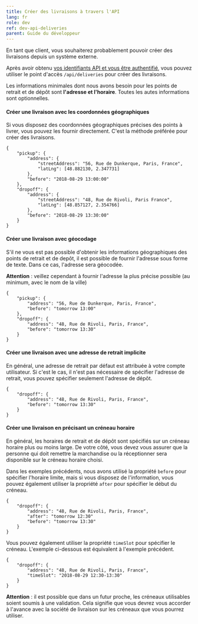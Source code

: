 ```yaml
---
title: Créer des livraisons à travers l'API
lang: fr
role: dev
ref: dev-api-deliveries
parent: Guide du développeur
---
```


En tant que client, vous souhaiterez probablement pouvoir créer des livraisons depuis un système externe.

Après avoir obtenu [vos identifiants API et vous être authentifié](/fr/developpeur/api.html), vous pouvez utiliser le point d'accès `/api/deliveries` pour créer des livraisons.

Les informations minimales dont nous avons besoin pour les points de retrait et de dépôt sont **l'adresse et l'horaire**.
Toutes les autes informations sont optionnelles.

#### Créer une livraison avec les coordonnées géographiques

Si vous disposez des coordonnées géographiques précises des points à livrer, vous pouvez les fournir directement.
C'est la méthode préférée pour créer des livraisons.

```
{
    "pickup": {
        "address": {
            "streetAddress": "56, Rue de Dunkerque, Paris, France",
            "latLng": [48.882130, 2.347731]
        },
        "before": "2018-08-29 13:00:00"
    },
    "dropoff": {
        "address": {
            "streetAddress": "48, Rue de Rivoli, Paris France",
            "latLng": [48.857127, 2.354766]
        },
        "before": "2018-08-29 13:30:00"
    }
}
```

#### Créer une livraison avec géocodage

S'il ne vous est pas possible d'obtenir les informations géographiques des points de retrait et de depôt, il est possible de fournir l'adresse sous forme de texte. Dans ce cas, l'adresse sera géocodée.

**Attention** : veillez cependant à fournir l'adresse la plus précise possible (au minimum, avec le nom de la ville)

```
{
    "pickup": {
        "address": "56, Rue de Dunkerque, Paris, France",
        "before": "tomorrow 13:00"
    },
    "dropoff": {
        "address": "48, Rue de Rivoli, Paris, France",
        "before": "tomorrow 13:30"
    }
}
```

#### Créer une livraison avec une adresse de retrait implicite

En général, une adresse de retrait par défaut est attribuée à votre compte utilisateur.
Si c'est le cas, il n'est pas nécessaire de spécifier l'adresse de retrait, vous pouvez spécifier seulement l'adresse de dépôt.


```
{
    "dropoff": {
        "address": "48, Rue de Rivoli, Paris, France",
        "before": "tomorrow 13:30"
    }
}
```

#### Créer une livraison en précisant un créneau horaire

En général, les horaires de retrait et de dépôt sont spécifiés sur un créneau horaire plus ou moins large.
De votre côté, vous devez vous assurer que la personne qui doit remettre la marchandise ou la réceptionner sera disponible sur le créneau horaire choisi.

Dans les exemples précédents, nous avons utilisé la propriété `before` pour spécifier l'horaire limite, mais si vous disposez de l'information, vous pouvez également utiliser la propriété `after` pour spécifier le début du créneau.

```
{
    "dropoff": {
        "address": "48, Rue de Rivoli, Paris, France",
        "after": "tomorrow 12:30"
        "before": "tomorrow 13:30"
    }
}
```

Vous pouvez également utiliser la propriété `timeSlot` pour spécifier le créneau.
L'exemple ci-dessous est équivalent à l'exemple précédent.

```
{
    "dropoff": {
        "address": "48, Rue de Rivoli, Paris, France",
        "timeSlot": "2018-08-29 12:30-13:30"
    }
}
```

**Attention** : il est possible que dans un futur proche, les créneaux utilisables soient soumis à une validation.
Cela signifie que vous devrez vous accorder à l'avance avec la société de livraison sur les créneaux que vous pourrez utiliser.
